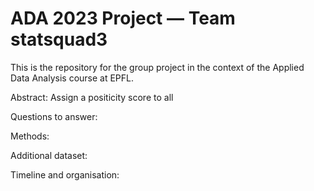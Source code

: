 # ADA 2023 Project — Team statsquad3
This is the repository for the group project in the context of the Applied Data Analysis course at EPFL. 


Abstract: Assign a positicity score to all 

Questions to answer:

Methods:

Additional dataset:

Timeline and organisation:
